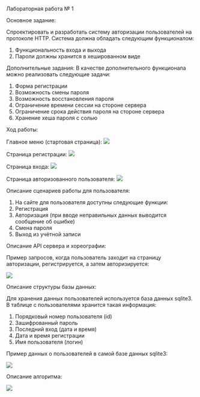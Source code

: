 Лабораторная работа № 1

Основное задание:

Спроектировать и разработать систему авторизации пользователей на протоколе HTTP. Система должна обладать следующим функционалом:

1. Функциональность входа и выхода
2. Пароли должны хранится в хешированном виде

Дополнительные задания:
В качестве дополнительного функционала можно реализовать следующие задачи:
1. Форма регистрации
2. Возможность смены пароля
3. Возможность восстановления пароля
4. Ограничение времени сессии на стороне сервера 
5. Ограничение срока действия пароля на стороне сервера
6. Хранение хеша пароля с солью

Ход работы:

Главное меню (стартовая страница):
![](/%D0%93%D0%BB%D0%B0%D0%B2%D0%BD%D0%B0%D1%8F%20%D1%81%D1%82%D1%80%D0%B0%D0%BD%D0%B8%D1%86%D0%B0.png)


Cтраница регистрации:
![](/%D0%A0%D0%B5%D0%B3%D0%B8%D1%81%D1%82%D1%80%D0%B0%D1%86%D0%B8%D1%8F.png)


Страница входа:
![](/%D0%90%D0%B2%D1%82%D0%BE%D1%80%D0%B8%D0%B7%D0%B0%D1%86%D0%B8%D1%8F.png)


Страница авторизованного пользователя:
![](/%D0%90%D0%B2%D1%82%D0%BE%D1%80%D0%B8%D0%B7%D0%BE%D0%B2%D0%B0%D0%BD%D0%BD%D1%8B%D0%B9%20%D0%BF%D0%BE%D0%BB%D1%8C%D0%B7%D0%BE%D0%B2%D0%B0%D1%82%D0%B5%D0%BB%D1%8C.png)


Описание сценариев работы для пользователя:

1. На сайте для пользователя доступны следующие функции: 
2. Регистрация
3. Авторизация (при вводе неправильных данных выводится сообщение об ошибке)
4. Смена пароля
5. Выход из учётной записи

Описание API сервера и хореографии: 

Пример запросов, когда пользователь заходит на страницу авторизации, регистрируется, а затем авторизируется:

![](/%D0%A0%D0%B5%D0%B3%D0%B8%D1%81%D1%82%D1%80%D0%B0%D1%86%D0%B8%D1%8F%2B%D0%B0%D0%B2%D1%82%D0%BE%D1%80%D0%B8%D0%B7%D0%B0%D1%86%D0%B8%D1%8F.png)

Описание структуры базы данных:

Для хранения данных пользователей используется база данных sqlite3. В таблице с пользователями хранится такая информация: 
1. Порядковый номер пользователя (id)
2. Зашифрованный пароль 
3. Последний вход (дата и время)
4. Дата и время регистрации
5. Имя пользователя (логин)

Пример данных о пользователей в самой базе данных sqlite3:

![](/%D0%A1%D0%BA%D1%80%D0%B8%D0%BD%20%D0%B1%D0%B0%D0%B7%D1%8B%20%D0%B4%D0%B0%D0%BD%D0%BD%D1%8B%D1%85.png)

Описание алгоритма:

![](/%D0%91%D0%BB%D0%BE%D0%BA-%D1%81%D1%85%D0%B5%D0%BC%D0%B0.png)
